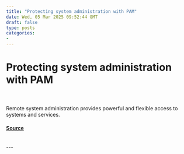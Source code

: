 ```yaml
---
title: "Protecting system administration with PAM"
date: Wed, 05 Mar 2025 09:52:44 GMT
draft: false
type: posts
categories: 
- 
---
```

# Protecting system administration with PAM

<br/>

<br/>
Remote system administration provides powerful and flexible access to systems and services.

#### [Source](https://www.ncsc.gov.uk/blog-post/protecting-system-administration-with-pam)

<br/>
---
